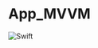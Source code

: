 # App_MVVM
![Swift](https://img.shields.io/badge/swift-F54A2A?style=for-the-badge&logo=swift&logoColor=white)
